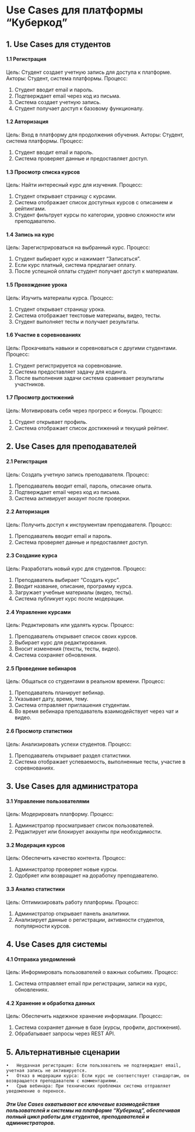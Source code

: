 # Use Cases для платформы “Куберкод”

## 1. Use Cases для студентов

#### 1.1 Регистрация

Цель: Студент создает учетную запись для доступа к платформе.
Акторы: Студент, система платформы.
Процесс:

1. Студент вводит email и пароль.
2. Подтверждает email через код из письма.
3. Система создает учетную запись.
4. Студент получает доступ к базовому функционалу.

#### 1.2 Авторизация

Цель: Вход в платформу для продолжения обучения.
Акторы: Студент, система платформы.
Процесс:

1. Студент вводит email и пароль.
2. Система проверяет данные и предоставляет доступ.

#### 1.3 Просмотр списка курсов

Цель: Найти интересный курс для изучения.
Процесс:

1. Студент открывает страницу с курсами.
2. Система отображает список доступных курсов с описанием и рейтингами.
3. Студент фильтрует курсы по категории, уровню сложности или преподавателю.

#### 1.4 Запись на курс

Цель: Зарегистрироваться на выбранный курс.
Процесс:

1. Студент выбирает курс и нажимает “Записаться”.
2. Если курс платный, система предлагает оплату.
3. После успешной оплаты студент получает доступ к материалам.

#### 1.5 Прохождение урока

Цель: Изучить материалы курса.
Процесс:

1. Студент открывает страницу урока.
2. Система отображает текстовые материалы, видео, тесты.
3. Студент выполняет тесты и получает результаты.

#### 1.6 Участие в соревнованиях

Цель: Прокачивать навыки и соревноваться с другими студентами.
Процесс:

1. Студент регистрируется на соревнование.
2. Система предоставляет задачу для кодинга.
3. После выполнения задачи система сравнивает результаты участников.

#### 1.7 Просмотр достижений

Цель: Мотивировать себя через прогресс и бонусы.
Процесс:

1. Студент открывает профиль.
2. Система отображает список достижений и текущий рейтинг.

## 2. Use Cases для преподавателей

#### 2.1 Регистрация

Цель: Создать учетную запись преподавателя.
Процесс:

1. Преподаватель вводит email, пароль, описание опыта.
2. Подтверждает email через код из письма.
3. Система активирует аккаунт после проверки.

#### 2.2 Авторизация

Цель: Получить доступ к инструментам преподавателя.
Процесс:

1. Преподаватель вводит email и пароль.
2. Система проверяет данные и предоставляет доступ.

#### 2.3 Создание курса

Цель: Разработать новый курс для студентов.
Процесс:

1. Преподаватель выбирает “Создать курс”.
2. Вводит название, описание, программу курса.
3. Загружает учебные материалы (видео, тесты).
4. Система публикует курс после модерации.

#### 2.4 Управление курсами

Цель: Редактировать или удалять курсы.
Процесс:

1. Преподаватель открывает список своих курсов.
2. Выбирает курс для редактирования.
3. Вносит изменения (тексты, тесты, видео).
4. Система сохраняет обновления.

#### 2.5 Проведение вебинаров

Цель: Общаться со студентами в реальном времени.
Процесс:

1. Преподаватель планирует вебинар.
2. Указывает дату, время, тему.
3. Система отправляет приглашения студентам.
4. Во время вебинара преподаватель взаимодействует через чат и видео.

#### 2.6 Просмотр статистики

Цель: Анализировать успехи студентов.
Процесс:

1. Преподаватель открывает раздел статистики.
2. Система отображает успеваемость, выполненные тесты, участие в соревнованиях.

## 3. Use Cases для администратора

#### 3.1 Управление пользователями

Цель: Модерировать платформу.
Процесс:

1. Администратор просматривает список пользователей.
2. Редактирует или блокирует аккаунты при необходимости.

#### 3.2 Модерация курсов

Цель: Обеспечить качество контента.
Процесс:

1. Администратор проверяет новые курсы.
2. Одобряет или возвращает на доработку преподавателю.

#### 3.3 Анализ статистики

Цель: Оптимизировать работу платформы.
Процесс:

1. Администратор открывает панель аналитики.
2. Анализирует данные о регистрации, активности студентов, популярности курсов.

## 4. Use Cases для системы

#### 4.1 Отправка уведомлений

Цель: Информировать пользователей о важных событиях.
Процесс:

1. Система отправляет email при регистрации, записи на курс, обновлениях.

#### 4.2 Хранение и обработка данных

Цель: Обеспечить надежное хранение информации.
Процесс:

1. Система сохраняет данные в базе (курсы, профили, достижения).
2. Обрабатывает запросы через REST API.

## 5. Альтернативные сценарии

    •	Неудачная регистрация: Если пользователь не подтверждает email, учетная запись не активируется.
    •	Отказ в модерации курса: Если курс не соответствует стандартам, он возвращается преподавателю с комментариями.
    •	Срыв вебинара: При технических проблемах система отправляет уведомление о переносе.

##### Эти Use Cases охватывают все ключевые взаимодействия пользователей и системы на платформе “Куберкод”, обеспечивая полный цикл работы для студентов, преподавателей и администраторов.
